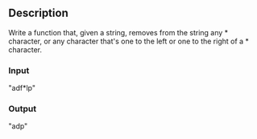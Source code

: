 ## Description
Write a function that, given a string, removes from the string any * character, or any character that's one to the left or one to the right of a * character.

### Input
"adf*lp"

### Output
"adp"